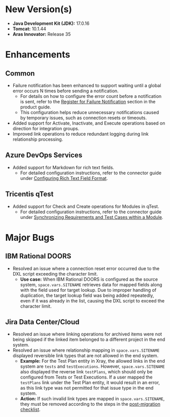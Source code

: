 # New Version(s)
- **Java Development Kit (JDK):** 17.0.16
- **Tomcat:** 10.1.44
- **Aras Innovator:** Release 35

# Enhancements

## Common
- Failure notification has been enhanced to support waiting until a global error occurs N times before sending a notification.  
  - For details on how to configure the error count before a notification is sent, refer to the [Register for Failure Notification](../help-center/troubleshooting/configure-post-failure-notification.md#register-for-failure-notification) section in the product guide.  
  - This configuration helps reduce unnecessary notifications caused by temporary issues, such as connection resets or timeouts.
- Added support for Activate, Inactivate, and Execute operations based on direction for integration groups.
- Improved link operations to reduce redundant logging during link relationship processing.

## Azure DevOps Services
- Added support for Markdown for rich text fields.  
  - For detailed configuration instructions, refer to the connector guide under [Configuring Rich Text Field Format](../connectors/team-foundation-server.md#configuring-rich-text-field-format-for-write-operations).

## Tricentis qTest
- Added support for Check and Create operations for Modules in qTest.  
  - For detailed configuration instructions, refer to the connector guide under [Synchronizing Requirements and Test Cases within a Module](../connectors/tricentis-qTest.md#requirement-and-test-case).

# Major Bugs

## IBM Rational DOORS
- Resolved an issue where a connection reset error occurred due to the DXL script exceeding the character limit.  
  - **Use case:** When IBM Rational DOORS is configured as the source system, <code class="expression">space.vars.SITENAME</code> retrieves data for mapped fields along with the field used for target lookup. Due to improper handling of duplication, the target lookup field was being added repeatedly, even if it was already in the list, causing the DXL script to exceed the character limit.

## Jira Data Center/Cloud
- Resolved an issue where linking operations for archived items were not being skipped if the linked item belonged to a different project in the end system.
- Resolved an issue where relationship mapping in <code class="expression">space.vars.SITENAME</code> displayed reversible link types that are not allowed in the end system.  
  - **Example:** For the Test Plan entity in Xray, the allowed links in the end system are `tests` and `testExecutions`. However, <code class="expression">space.vars.SITENAME</code> also displayed the reverse link `testPlans`, which should only be configured from Tests or Test Executions. If a user mapped the `testPlans` link under the Test Plan entity, it would result in an error, as this link type was not permitted for that issue type in the end system.  
  - **Action:** If such invalid link types are mapped in <code class="expression">space.vars.SITENAME</code>, they must be removed according to the steps in the [post-migration checklist](../manage/upgrade/post-migration-checklist.md#update-relationship-mapping-for-jira).



